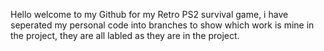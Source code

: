 Hello welcome to my Github for my Retro PS2 survival game, i have seperated my personal code into branches to show which work is mine in the project, they are all labled as they are in the project. 

